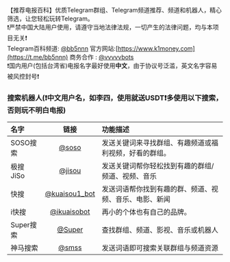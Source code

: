 【推荐电报百科】优质Telegram群组、Telegram频道推荐、频道和机器人，精心筛选，让您轻松玩转Telegram。  
❗️严禁中国大陆用户使用，请遵守当地法律法规，一切产生的法律问题，均与本项目无关❗️  
Telegram百科频道: [@bb5nnn](https://t.me/bb5nnn) 官方网站:[https://www.k1money.com](https://t.me/bb5nnn) 商务合作 : [@vvvvvbots](https://t.me/vvvvvbots)  
❗️国内用户(包括台湾省)电报名字最好使用**中文**，由于协议号泛滥，英文名字容易被风控封号❗️  

### 搜索机器人(❗️中文用户名，如李四，使用就送USDT❗️多使用以下搜索，否则玩不明白电报)

| 名字      |                              链接                               | 功能描述                        |
| :------ | :-----------------------------------------------------------: | :-------------------------- |
| SOSO搜索  |         [@soso](https://t.me/soso?start=a_7769080727)         | 发送关键词来寻找群组、有趣频道或福利视频，好看的群组。 |
| 极搜JiSo  |      [@jisou](https://t.me/jisou1Bot?start=a_7769080727)      | 发送关键词帮你轻松找到有趣的群组/频道、视频、音乐   |
| 快搜      | [@kuaisou1_bot](https://t.me/kuaisou1_bot?start=a_7769080727) | 发送词语帮你找到有趣的群、频道、视频、音乐、电影、新闻 |
| i快搜     |    [@ikuaisobot](https://t.me/ikuaisobot?start=7769080727)    | 再小的个体也有自己的品牌。               |
| Super搜索 |       [@Super](https://t.me/Super?start=ref-7769080727)       | 查找群组、频道、影视、音乐或机器人           |
| 神马搜索    |      [@smss](https://t.me/smss?start=spread_7769080727)       | 发送词语即可搜索关联群组与频道资源           |
